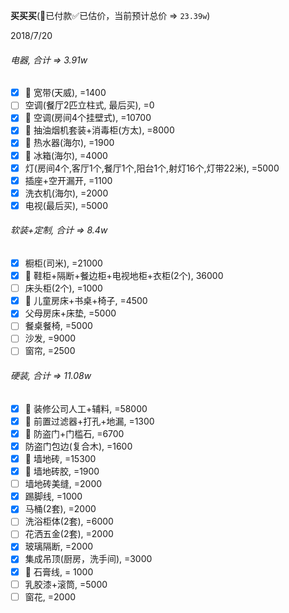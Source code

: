 **买买买**(👻已付款✅已估价，当前预计总价 => `23.39w`)

2018/7/20

###### 电器, 合计 => 3.91w
- [x] 👻 宽带(天威), =1400
- [ ] 空调(餐厅2匹立柱式, 最后买), =0
- [x] 👻 空调(房间4个挂壁式), =10700
- [x] 👻 抽油烟机套装+消毒柜(方太), =8000
- [x] 👻 热水器(海尔), =1900
- [x] 👻 冰箱(海尔), =4000
- [x] 灯(房间4个,客厅1个,餐厅1个,阳台1个,射灯16个,灯带22米), =5000
- [x] 插座+空开漏开, =1100
- [x] 洗衣机(海尔), =2000
- [x] 电视(最后买), =5000
###### 软装+定制, 合计 => 8.4w
- [x] 橱柜(司米), =21000
- [x] 👻 鞋柜+隔断+餐边柜+电视地柜+衣柜(2个), 36000
- [ ] 床头柜(2个), =1000
- [x] 👻 儿童房床+书桌+椅子, =4500
- [x] 父母房床+床垫, =5000
- [ ] 餐桌餐椅, =5000
- [ ] 沙发, =9000
- [ ] 窗帘, =2500
###### 硬装, 合计 => 11.08w
- [x] 👻 装修公司人工+辅料, =58000
- [x] 👻 前置过滤器+打孔+地漏, =1300
- [x] 👻 防盗门+门槛石, =6700
- [x] 防盗门包边(复合木), =1600
- [x] 👻 墙地砖, =15300
- [x] 👻 墙地砖胶, =1900
- [ ] 墙地砖美缝, =2000
- [x] 踢脚线, =1000
- [x] 马桶(2套), =2000
- [ ] 洗浴柜体(2套), =6000
- [ ] 花洒五金(2套), =2000
- [x] 玻璃隔断, =2000
- [x] 集成吊顶(厨房，洗手间), =3000
- [x] 👻 石膏线, = 1000
- [ ] 乳胶漆+滚筒, =5000
- [ ] 窗花, =2000
